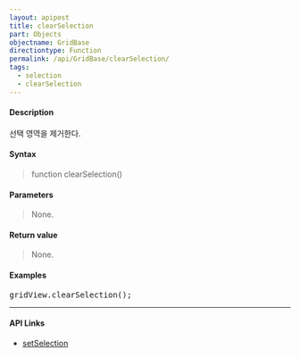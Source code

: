 ```yaml
---
layout: apipost
title: clearSelection
part: Objects
objectname: GridBase
directiontype: Function
permalink: /api/GridBase/clearSelection/
tags:
  - selection
  - clearSelection
---
```



#### Description

 선택 영역을 제거한다.

#### Syntax

> function clearSelection()

#### Parameters

> None.

#### Return value

> None.

#### Examples 

<pre class="prettyprint">
gridView.clearSelection();
</pre>

---

#### API Links

* [setSelection](/api/GridBase/setSelection)